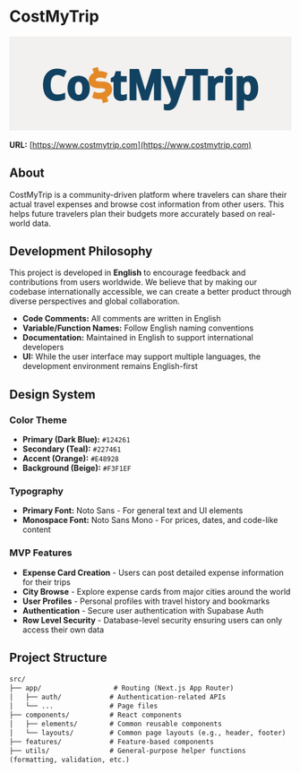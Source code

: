# CostMyTrip

![CostMyTrip Banner](./public/header.png)

**URL:** [https://www.costmytrip.com](https://www.costmytrip.com)

## About

CostMyTrip is a community-driven platform where travelers can share their actual travel expenses and browse cost information from other users. This helps future travelers plan their budgets more accurately based on real-world data.

## Development Philosophy

This project is developed in **English** to encourage feedback and contributions from users worldwide. We believe that by making our codebase internationally accessible, we can create a better product through diverse perspectives and global collaboration.

- **Code Comments:** All comments are written in English
- **Variable/Function Names:** Follow English naming conventions
- **Documentation:** Maintained in English to support international developers
- **UI:** While the user interface may support multiple languages, the development environment remains English-first

## Design System

### Color Theme

- **Primary (Dark Blue):** `#124261`
- **Secondary (Teal):** `#227461`
- **Accent (Orange):** `#E48928`
- **Background (Beige):** `#F3F1EF`

### Typography

- **Primary Font:** Noto Sans - For general text and UI elements
- **Monospace Font:** Noto Sans Mono - For prices, dates, and code-like content

### MVP Features

- **Expense Card Creation** - Users can post detailed expense information for their trips
- **City Browse** - Explore expense cards from major cities around the world
- **User Profiles** - Personal profiles with travel history and bookmarks
- **Authentication** - Secure user authentication with Supabase Auth
- **Row Level Security** - Database-level security ensuring users can only access their own data

## Project Structure

```
src/
├── app/                  # Routing (Next.js App Router)
│   ├── auth/            # Authentication-related APIs
│   └── ...              # Page files
├── components/          # React components
│   ├── elements/        # Common reusable components
│   └── layouts/         # Common page layouts (e.g., header, footer)
├── features/            # Feature-based components
├── utils/               # General-purpose helper functions (formatting, validation, etc.)
```
